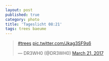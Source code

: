 ```yaml
---
layout: post
published: true
category: photo
title: 'Tageslicht 08:21'
tags: trees baeume
---
```

<blockquote class="twitter-tweet"><p lang="und" dir="ltr"><a href="https://twitter.com/hashtag/trees?src=hash">#trees</a> <a href="https://t.co/Jkag3SF9s6">pic.twitter.com/Jkag3SF9s6</a></p>&mdash; DR3WH0 (@DR3WH0) <a href="https://twitter.com/DR3WH0/status/844177187834085376">March 21, 2017</a></blockquote>
<script async src="//platform.twitter.com/widgets.js" charset="utf-8"></script>
